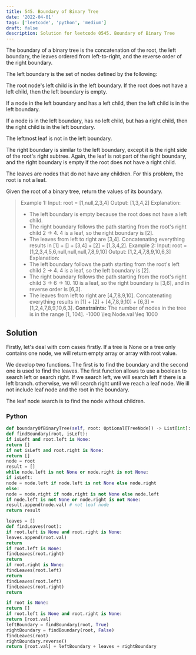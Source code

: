```yaml
---
title: 545. Boundary of Binary Tree
date: '2022-04-01'
tags: ['leetcode', 'python', 'medium']
draft: false
description: Solution for leetcode 0545. Boundary of Binary Tree
---
```


The boundary of a binary tree is the concatenation of the root, the left boundary, the leaves ordered from left-to-right, and the reverse order of the right boundary.

The left boundary is the set of nodes defined by the following:

The root node's left child is in the left boundary. If the root does not have a left child, then the left boundary is empty.

If a node in the left boundary and has a left child, then the left child is in the left boundary.

If a node is in the left boundary, has no left child, but has a right child, then the right child is in the left boundary.

The leftmost leaf is not in the left boundary.

The right boundary is similar to the left boundary, except it is the right side of the root's right subtree. Again, the leaf is not part of the right boundary, and the right boundary is empty if the root does not have a right child.

The leaves are nodes that do not have any children. For this problem, the root is not a leaf.

Given the root of a binary tree, return the values of its boundary.

> Example 1:
> Input: root <TeX>=</TeX> [1,null,2,3,4]
> Output: [1,3,4,2]
> Explanation:
> - The left boundary is empty because the root does not have a left child.
> - The right boundary follows the path starting from the root's right child 2 -> 4.
>   4 is a leaf, so the right boundary is [2].
> - The leaves from left to right are [3,4].
> Concatenating everything results in [1] + [] + [3,4] + [2] <TeX>=</TeX> [1,3,4,2].
> Example 2:
> Input: root <TeX>=</TeX> [1,2,3,4,5,6,null,null,null,7,8,9,10]
> Output: [1,2,4,7,8,9,10,6,3]
> Explanation:
> - The left boundary follows the path starting from the root's left child 2 -> 4.
>   4 is a leaf, so the left boundary is [2].
> - The right boundary follows the path starting from the root's right child 3 -> 6 -> 10.
>   10 is a leaf, so the right boundary is [3,6], and in reverse order is [6,3].
> - The leaves from left to right are [4,7,8,9,10].
> Concatenating everything results in [1] + [2] + [4,7,8,9,10] + [6,3] <TeX>=</TeX> [1,2,4,7,8,9,10,6,3].
**Constraints:**
> The number of nodes in the tree is in the range [1, 104].
> -1000 <TeX>\leq</TeX> Node.val <TeX>\leq</TeX> 1000


## Solution
Firstly, let's deal with corn cases firstly. If a tree is None or a tree only contains one node, we will return empty array or array with root value.

We develop two functions. The first is to find the boundary and the second one is used to find the leaves. The first function allows to use a boolean to search left or search right. If we search left, we will search left if there is a left branch. otherwise, we will search right until we reach a leaf node. We ill not include leaf node and the root in the boundary.

The leaf node search is to find the node without children.



### Python
```python
def boundaryOfBinaryTree(self, root: Optional[TreeNode]) -> List[int]:
def findBoundary(root, isLeft):
if isLeft and root.left is None:
return []
if not isLeft and root.right is None:
return []
node = root
result = []
while node.left is not None or node.right is not None:
if isLeft:
node = node.left if node.left is not None else node.right
else:
node = node.right if node.right is not None else node.left
if node.left is not None or node.right is not None:
result.append(node.val) # not leaf node
return result

leaves = []
def findLeaves(root):
if root.left is None and root.right is None:
leaves.append(root.val)
return
if root.left is None:
findLeaves(root.right)
return
if root.right is None:
findLeaves(root.left)
return
findLeaves(root.left)
findLeaves(root.right)
return

if root is None:
return []
if root.left is None and root.right is None:
return [root.val]
leftBoundary = findBoundary(root, True)
rightBoundary = findBoundary(root, False)
findLeaves(root)
rightBoundary.reverse()
return [root.val] + leftBoundary + leaves + rightBoundary
```
